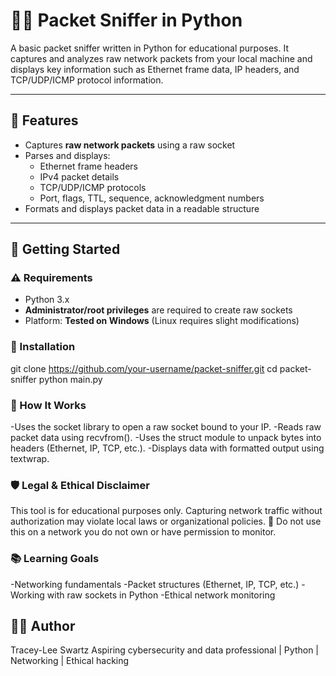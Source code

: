 # 🕵️‍♂️ Packet Sniffer in Python

A basic packet sniffer written in Python for educational purposes. It captures and analyzes raw network packets from your local machine and displays key information such as Ethernet frame data, IP headers, and TCP/UDP/ICMP protocol information.

---

## 📌 Features

- Captures **raw network packets** using a raw socket
- Parses and displays:
  - Ethernet frame headers
  - IPv4 packet details
  - TCP/UDP/ICMP protocols
  - Port, flags, TTL, sequence, acknowledgment numbers
- Formats and displays packet data in a readable structure

---

## 🚀 Getting Started

### ⚠️ Requirements

- Python 3.x
- **Administrator/root privileges** are required to create raw sockets
- Platform: **Tested on Windows** (Linux requires slight modifications)

### 🔧 Installation

git clone https://github.com/your-username/packet-sniffer.git
cd packet-sniffer
python main.py

### 🧠 How It Works
-Uses the socket library to open a raw socket bound to your IP.
-Reads raw packet data using recvfrom().
-Uses the struct module to unpack bytes into headers (Ethernet, IP, TCP, etc.).
-Displays data with formatted output using textwrap.


### 🛡 Legal & Ethical Disclaimer
This tool is for educational purposes only. Capturing network traffic without authorization may violate local laws or organizational policies.
🛑 Do not use this on a network you do not own or have permission to monitor.

### 📚 Learning Goals
-Networking fundamentals
-Packet structures (Ethernet, IP, TCP, etc.)
-Working with raw sockets in Python
-Ethical network monitoring

## 🙋‍♂️ Author
Tracey-Lee Swartz
Aspiring cybersecurity and data professional | Python | Networking | Ethical hacking
